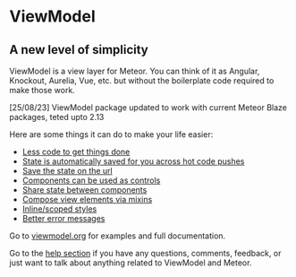 # ViewModel
## A new level of simplicity

ViewModel is a view layer for Meteor. You can think of it as Angular, Knockout, Aurelia, Vue, etc. but without the boilerplate code required to make those work.

[25/08/23] ViewModel package updated to work with current Meteor Blaze packages, teted upto 2.13

Here are some things it can do to make your life easier:

- [Less code to get things done][1]
- [State is automatically saved for you across hot code pushes][2]
- [Save the state on the url][3]
- [Components can be used as controls][4]
- [Share state between components][5]
- [Compose view elements via mixins][6]
- [Inline/scoped styles][7]
- [Better error messages][8]

Go to [viewmodel.org][9] for examples and full documentation.

Go to the [help section][10] if you have any questions, comments, feedback, or just want to talk about anything related to ViewModel and Meteor.

[1]:https://viewmodel.org/docs#comparison
[2]:https://viewmodel.org/docs/misc#hotcodepush
[3]:https://viewmodel.org/docs/misc#stateonurl
[4]:https://viewmodel.org/docs/misc#controls
[5]:https://viewmodel.org/docs/viewmodels#share
[6]:https://viewmodel.org/docs/viewmodels#mixin
[7]:https://viewmodel.org/docs/misc#inlinestyles
[8]:https://viewmodel.org/docs/misc#bettererrors
[9]:https://viewmodel.org/
[10]:https://viewmodel.org/help
